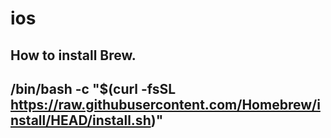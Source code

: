 # ios
## How to install Brew.
## /bin/bash -c "$(curl -fsSL https://raw.githubusercontent.com/Homebrew/install/HEAD/install.sh)"
